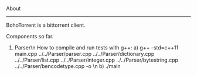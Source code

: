 About

----- 


BohoTorrent is a bittorrent client.


Components so far.

1. Parser\n
    How to compile and run tests with g++:
    a) g++ -std=c++11 main.cpp ../../Parser/parser.cpp ../../Parser/dictionary.cpp ../../Parser/list.cpp ../../Parser/integer.cpp ../../Parser/bytestring.cpp ../../Parser/bencodetype.cpp  -o \n
    b) ./main
